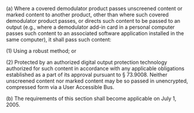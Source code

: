 (a) Where a covered demodulator product passes unscreened content or marked content to another product, other than where such covered demodulator product passes, or directs such content to be passed to an output (e.g., where a demodulator add-in card in a personal computer passes such content to an associated software application installed in the same computer), it shall pass such content:

(1) Using a robust method; or
              

(2) Protected by an authorized digital output protection technology authorized for such content in accordance with any applicable obligations established as a part of its approval pursuant to § 73.9008. Neither unscreened content nor marked content may be so passed in unencrypted, compressed form via a User Accessible Bus.

(b) The requirements of this section shall become applicable on July 1, 2005.

